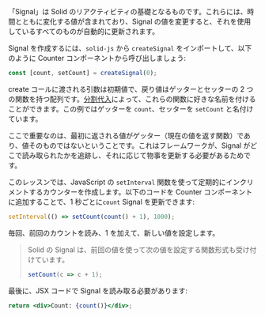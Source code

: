 「Signal」は Solid のリアクティビティの基礎となるものです。これらには、時間とともに変化する値が含まれており、Signal の値を変更すると、それを使用しているすべてのものが自動的に更新されます。

Signal を作成するには、`solid-js` から `createSignal` をインポートして、以下のように Counter コンポーネントから呼び出しましょう:
```jsx
const [count, setCount] = createSignal(0);
```

create コールに渡される引数は初期値で、戻り値はゲッターとセッターの 2 つの関数を持つ配列です。[分割代入](https://developer.mozilla.org/ja/docs/Web/JavaScript/Reference/Operators/Destructuring_assignment)によって、これらの関数に好きな名前を付けることができます。この例ではゲッターを `count`、セッターを `setCount` と名付けています。

ここで重要なのは、最初に返される値がゲッター（現在の値を返す関数）であり、値そのものではないということです。これはフレームワークが、Signal がどこで読み取られたかを追跡し、それに応じて物事を更新する必要があるためです。

このレッスンでは、JavaScript の `setInterval` 関数を使って定期的にインクリメントするカウンターを作成します。以下のコードを Counter コンポーネントに追加することで、1 秒ごとに`count` Signal を更新できます:

```jsx
setInterval(() => setCount(count() + 1), 1000);
```

毎回、前回のカウントを読み、1 を加えて、新しい値を設定します。

> Solid の Signal は、前回の値を使って次の値を設定する関数形式も受け付けています。
> ```jsx
> setCount(c => c + 1);
> ```

最後に、JSX コードで Signal を読み取る必要があります:

```jsx
return <div>Count: {count()}</div>;
```
